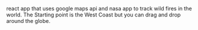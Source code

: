 react app that uses google maps api and nasa app to track wild fires in the world.
The Starting point is the West Coast but you can drag and drop around the globe.
